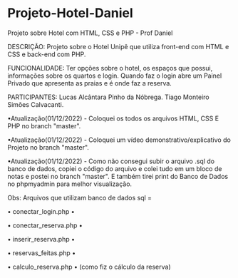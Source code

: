 # Projeto-Hotel-Daniel
Projeto sobre Hotel com HTML, CSS e PHP - Prof Daniel

DESCRIÇÃO: 
Projeto sobre o Hotel Unipê que utiliza front-end com HTML e CSS e back-end com PHP.

FUNCIONALIDADE:
Ter opções sobre o hotel, os espaços que possui, informações sobre os quartos e login. Quando faz o login abre um Painel Privado que apresenta as praias e é onde faz a reserva.

PARTICIPANTES:
Lucas Alcântara Pinho da Nóbrega.
Tiago Monteiro Simões Calvacanti.


•Atualização(01/12/2022) - Coloquei os todos os arquivos HTML, CSS E PHP no branch "master".

•Atualização(01/12/2022) - Coloquei um vídeo demonstrativo/explicativo do Projeto no branch "master".

•Atualização(01/12/2022) - Como não consegui subir o arquivo .sql do banco de dados, copiei o código do arquivo e colei tudo em um bloco de notas e postei no branch "master". E também tirei print do Banco de Dados no phpmyadmin para melhor visualização.

Obs: Arquivos que utilizam banco de dados sql = 

• conectar_login.php •

• conectar_reserva.php •

• inserir_reserva.php •

• reservas_feitas.php •

• calculo_reserva.php • (como fiz o cálculo da reserva)

